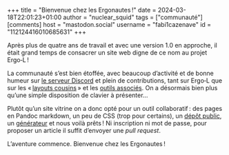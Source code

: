 +++
title = "Bienvenue chez les Ergonautes !"
date = 2024-03-18T22:01:23+01:00
author = "nuclear_squid"
tags = ["communauté"]
[comments]
  host = "mastodon.social"
  username = "fabi1cazenave"
  id = "112124416010685631"
+++

Après plus de quatre ans de travail et avec une version 1.0 en approche, il
était grand temps de consacrer un site web digne de ce nom au projet Ergo‑L !

La communauté s’est bien étoffée, avec beaucoup d’activité et de bonne humeur
sur [le serveur Discord][1] et plein de contributions, tant sur Ergo‑L que sur
les « [layouts cousins][2] » et les [outils associés][3]. On a désormais bien
plus qu’une simple disposition de clavier à présenter…

<!--more-->

Plutôt qu’un site vitrine on a donc opté pour un outil collaboratif : des pages
en Pandoc markdown, un peu de CSS (trop pour certains), un [dépôt public][4],
un [générateur][5] et nous voilà prêts ! Ni inscription ni mot de passe, pour
proposer un article il suffit d’envoyer une *pull request*.

L’aventure commence. Bienvenue chez les Ergonautes !


[1]: https://discord.gg/5xR5K3nAFX
[2]: /alternatives
[3]: https://github.com/orgs/OneDeadKey/repositories
[4]: https://github.com/Nuclear-Squid/ErgoL
[5]: https://gohugo.io/
